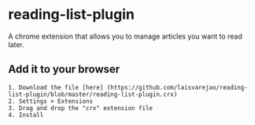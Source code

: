 # reading-list-plugin
A chrome extension that allows you to manage articles you want to read later. 

## Add it to your browser
```
1. Download the file [here] (https://github.com/laisvarejao/reading-list-plugin/blob/master/reading-list-plugin.crx)
2. Settings > Extensions
3. Drag and drop the "crx" extension file
4. Install
```
